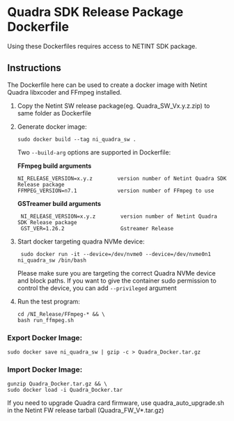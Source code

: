 # Quadra SDK Release Package Dockerfile

Using these Dockerfiles requires access to NETINT SDK package. 
## Instructions
The Dockerfile here can be used to create a docker image with Netint Quadra libxcoder and FFmpeg installed.

1. Copy the Netint SW release package(eg. Quadra_SW_Vx.y.z.zip) to same folder as Dockerfile
2. Generate docker image:

    ```
    sudo docker build --tag ni_quadra_sw .
    ```

   Two `--build-arg` options are supported in Dockerfile:

   **FFmpeg build arguments**

       NI_RELEASE_VERSION=x.y.z        version number of Netint Quadra SDK Release package
       FFMPEG_VERSION=n7.1             version number of FFmpeg to use

    **GSTreamer build arguments**

        NI_RELEASE_VERSION=x.y.z        version number of Netint Quadra SDK Release package
        GST_VER=1.26.2		            Gstreamer Release


3. Start docker targeting quadra NVMe device:
   
   ```
    sudo docker run -it --device=/dev/nvme0 --device=/dev/nvme0n1 ni_quadra_sw /bin/bash
   ```

   Please make sure you are targeting the correct Quadra NVMe device and block paths.
   If you want to give the container sudo permission to control the device, you can add `--privileged` argument 
   
4. Run the test program:

    ```
    cd /NI_Release/FFmpeg-* && \
    bash run_ffmpeg.sh
    ```

### Export Docker Image:

```
sudo docker save ni_quadra_sw | gzip -c > Quadra_Docker.tar.gz
```

### Import Docker Image:

```
gunzip Quadra_Docker.tar.gz && \
sudo docker load -i Quadra_Docker.tar
```

If you need to upgrade Quadra card firmware, use quadra_auto_upgrade.sh in the Netint FW release tarball (Quadra_FW_V*.tar.gz)
